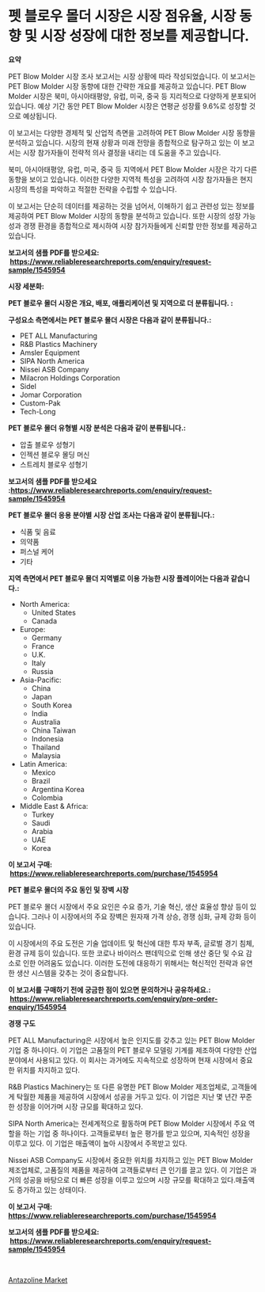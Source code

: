 <p><h1>펫 블로우 몰더 시장은 시장 점유율, 시장 동향 및 시장 성장에 대한 정보를 제공합니다.</h1></p><p><strong>요약</strong></p>
<p><p>PET Blow Molder 시장 조사 보고서는 시장 상황에 따라 작성되었습니다. 이 보고서는 PET Blow Molder 시장 동향에 대한 간략한 개요를 제공하고 있습니다. PET Blow Molder 시장은 북미, 아시아태평양, 유럽, 미국, 중국 등 지리적으로 다양하게 분포되어 있습니다. 예상 기간 동안 PET Blow Molder 시장은 연평균 성장률 9.6%로 성장할 것으로 예상됩니다.</p><p>이 보고서는 다양한 경제적 및 산업적 측면을 고려하여 PET Blow Molder 시장 동향을 분석하고 있습니다. 시장의 현재 상황과 미래 전망을 종합적으로 탐구하고 있는 이 보고서는 시장 참가자들이 전략적 의사 결정을 내리는 데 도움을 주고 있습니다.</p><p>북미, 아시아태평양, 유럽, 미국, 중국 등 지역에서 PET Blow Molder 시장은 각기 다른 동향을 보이고 있습니다. 이러한 다양한 지역적 특성을 고려하여 시장 참가자들은 현지 시장의 특성을 파악하고 적절한 전략을 수립할 수 있습니다.</p><p>이 보고서는 단순히 데이터를 제공하는 것을 넘어서, 이해하기 쉽고 관련성 있는 정보를 제공하여 PET Blow Molder 시장의 동향을 분석하고 있습니다. 또한 시장의 성장 가능성과 경쟁 환경을 종합적으로 제시하여 시장 참가자들에게 신뢰할 만한 정보를 제공하고 있습니다.</p></p>
<p><strong>보고서의 샘플 PDF를 받으세요: &nbsp;<a href="https://www.reliableresearchreports.com/enquiry/request-sample/1545954">https://www.reliableresearchreports.com/enquiry/request-sample/1545954</a></strong></p>
<p><strong>시장 세분화:</strong></p>
<p><strong> PET 블로우 몰더 시장은 개요, 배포, 애플리케이션 및 지역으로 더 분류됩니다. :</strong></p>
<p><strong>구성요소 측면에서는 PET 블로우 몰더 시장은 다음과 같이 분류됩니다.:</strong></p>
<p><ul><li>PET ALL Manufacturing</li><li>R&B Plastics Machinery</li><li>Amsler Equipment</li><li>SIPA North America</li><li>Nissei ASB Company</li><li>Milacron Holdings Corporation</li><li>Sidel</li><li>Jomar Corporation</li><li>Custom-Pak</li><li>Tech-Long</li></ul></p>
<p><strong> PET 블로우 몰더 유형별 시장 분석은 다음과 같이 분류됩니다.:</strong></p>
<p><ul><li>압출 블로우 성형기</li><li>인젝션 블로우 몰딩 머신</li><li>스트레치 블로우 성형기</li></ul></p>
<p><strong>보고서의 샘플 PDF를 받으세요 :<a href="https://www.reliableresearchreports.com/enquiry/request-sample/1545954">https://www.reliableresearchreports.com/enquiry/request-sample/1545954</a></strong></p>
<p><strong> PET 블로우 몰더 응용 분야별 시장 산업 조사는 다음과 같이 분류됩니다.:</strong></p>
<p><ul><li>식품 및 음료</li><li>의약품</li><li>퍼스널 케어</li><li>기타</li></ul></p>
<p><strong>지역 측면에서 PET 블로우 몰더 지역별로 이용 가능한 시장 플레이어는 다음과 같습니다.:</strong></p>
<p><ul>
    <li>
        North America:
        <ul>
            <li>United States</li>
            <li>Canada</li>
        </ul>
    </li>
    <li>
        Europe:
        <ul>
            <li>Germany</li>
            <li>France</li>
            <li>U.K.</li>
            <li>Italy</li>
            <li>Russia</li>
        </ul>
    </li>
    <li>
        Asia-Pacific:
        <ul>
            <li>China</li>
            <li>Japan</li>
            <li>South Korea</li>
            <li>India</li>
            <li>Australia</li>
            <li>China Taiwan</li>
            <li>Indonesia</li>
            <li>Thailand</li>
            <li>Malaysia</li>
        </ul>
    </li>
    <li>
        Latin America:
        <ul>
            <li>Mexico</li>
            <li>Brazil</li>
            <li>Argentina Korea</li>
            <li>Colombia</li>
        </ul>
    </li>
    <li>
        Middle East & Africa:
        <ul>
            <li>Turkey</li>
            <li>Saudi</li>
            <li>Arabia</li>
            <li>UAE</li>
            <li>Korea</li>
        </ul>
    </li>
    </ul></p>
<p><strong>이 보고서 구매: &nbsp;<a href="https://www.reliableresearchreports.com/purchase/1545954">https://www.reliableresearchreports.com/purchase/1545954</a></strong></p>
<p><strong>PET 블로우 몰더의 주요 동인 및 장벽 시장</strong></p>
<p><p>PET 블로우 몰더 시장에서 주요 요인은 수요 증가, 기술 혁신, 생산 효율성 향상 등이 있습니다. 그러나 이 시장에서의 주요 장벽은 원자재 가격 상승, 경쟁 심화, 규제 강화 등이 있습니다.</p><p>이 시장에서의 주요 도전은 기술 업데이트 및 혁신에 대한 투자 부족, 글로벌 경기 침체, 환경 규제 등이 있습니다. 또한 코로나 바이러스 팬데믹으로 인해 생산 중단 및 수요 감소로 인한 어려움도 있습니다. 이러한 도전에 대응하기 위해서는 혁신적인 전략과 유연한 생산 시스템을 갖추는 것이 중요합니다.</p></p>
<p><strong>이 보고서를 구매하기 전에 궁금한 점이 있으면 문의하거나 공유하세요.: &nbsp;<a href="https://www.reliableresearchreports.com/enquiry/pre-order-enquiry/1545954">https://www.reliableresearchreports.com/enquiry/pre-order-enquiry/1545954</a></strong></p>
<p><strong>경쟁 구도</strong></p>
<p><p>PET ALL Manufacturing은 시장에서 높은 인지도를 갖추고 있는 PET Blow Molder 기업 중 하나이다. 이 기업은 고품질의 PET 블로우 모델링 기계를 제조하여 다양한 산업 분야에서 사용되고 있다. 이 회사는 과거에도 지속적으로 성장하며 현재 시장에서 중요한 위치를 차지하고 있다.</p><p>R&B Plastics Machinery는 또 다른 유명한 PET Blow Molder 제조업체로, 고객들에게 탁월한 제품을 제공하여 시장에서 성공을 거두고 있다. 이 기업은 지난 몇 년간 꾸준한 성장을 이어가며 시장 규모를 확대하고 있다.</p><p>SIPA North America는 전세계적으로 활동하며 PET Blow Molder 시장에서 주요 역할을 하는 기업 중 하나이다. 고객들로부터 높은 평가를 받고 있으며, 지속적인 성장을 이루고 있다. 이 기업은 매출액이 높아 시장에서 주목받고 있다.</p><p>Nissei ASB Company도 시장에서 중요한 위치를 차지하고 있는 PET Blow Molder 제조업체로, 고품질의 제품을 제공하여 고객들로부터 큰 인기를 끌고 있다. 이 기업은 과거의 성공을 바탕으로 더 빠른 성장을 이루고 있으며 시장 규모를 확대하고 있다.매출액도 증가하고 있는 상태이다.</p></p>
<p><strong>이 보고서 구매: &nbsp; <a href="https://www.reliableresearchreports.com/purchase/1545954">https://www.reliableresearchreports.com/purchase/1545954</a></strong></p>
<p><strong>보고서의 샘플 PDF를 받으세요: &nbsp;<a href="https://www.reliableresearchreports.com/enquiry/request-sample/1545954">https://www.reliableresearchreports.com/enquiry/request-sample/1545954</a></strong><strong></strong></p>
<p>&nbsp;</p>
<p><p><a href="https://nifty-kite-d51.notion.site/Antazoline-Market-Size-and-Examines-its-Market-Scope-with-a-Primary-Focus-on-Growth-Opportunities--ff97a33bafbe4d31a33a50cc16d25be5">Antazoline Market</a></p></p>